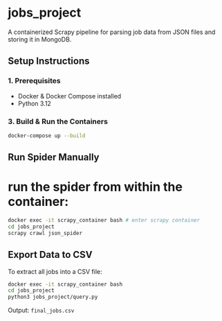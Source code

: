 # jobs_project

A containerized Scrapy pipeline for parsing job data from JSON files and storing it in MongoDB. 

## Setup Instructions

### 1. Prerequisites
- Docker & Docker Compose installed
- Python 3.12

### 3. Build & Run the Containers
```bash
docker-compose up --build
```

## Run Spider Manually
# run the spider from within the container:

```bash
docker exec -it scrapy_container bash # enter scrapy container
cd jobs_project
scrapy crawl json_spider
```

## Export Data to CSV
To extract all jobs into a CSV file:

```bash
docker exec -it scrapy_container bash
cd jobs_project
python3 jobs_project/query.py
```

Output: `final_jobs.csv`



